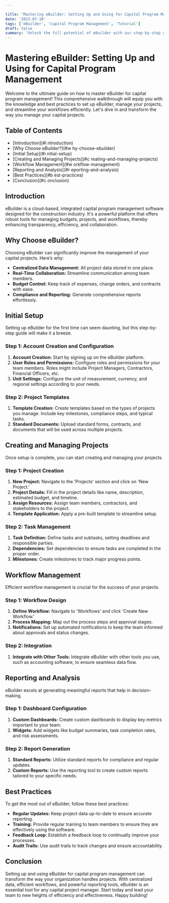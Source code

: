 ```yaml
---

title: 'Mastering eBuilder: Setting Up and Using for Capital Program Management'
date: '2023-07-10'
tags: ['eBuilder', 'Capital Program Management', 'Tutorial']
draft: false
summary: 'Unlock the full potential of eBuilder with our step-by-step guide to setting up and managing your capital programs efficiently.'
---
```


# Mastering eBuilder: Setting Up and Using for Capital Program Management

Welcome to the ultimate guide on how to master eBuilder for capital program management! This comprehensive walkthrough will equip you with the knowledge and best practices to set up eBuilder, manage your projects, and streamline your workflows efficiently. Let's dive in and transform the way you manage your capital projects.

## Table of Contents

- [Introduction](#i ntroduction)
- [Why Choose eBuilder?](#w hy-choose-ebuilder)
- [Initial Setup](#i nitial-setup)
- [Creating and Managing Projects](#c reating-and-managing-projects)
- [Workflow Management](#w orkflow-management)
- [Reporting and Analysis](#r eporting-and-analysis)
- [Best Practices](#b est-practices)
- [Conclusion](#c onclusion)

## Introduction

eBuilder is a cloud-based, integrated capital program management software designed for the construction industry. It's a powerful platform that offers robust tools for managing budgets, projects, and workflows, thereby enhancing transparency, efficiency, and collaboration. 

## Why Choose eBuilder?

Choosing eBuilder can significantly improve the management of your capital projects. Here’s why:

- **Centralized Data Management:** All project data stored in one place.
- **Real-Time Collaboration:** Streamline communication among team members.
- **Budget Control:** Keep track of expenses, change orders, and contracts with ease.
- **Compliance and Reporting:** Generate comprehensive reports effortlessly.

## Initial Setup

Setting up eBuilder for the first time can seem daunting, but this step-by-step guide will make it a breeze.

### Step 1: Account Creation and Configuration

1. **Account Creation:** Start by signing up on the eBuilder platform.
2. **User Roles and Permissions:** Configure roles and permissions for your team members. Roles might include Project Managers, Contractors, Financial Officers, etc.
3. **Unit Settings:** Configure the unit of measurement, currency, and regional settings according to your needs.

### Step 2: Project Templates

1. **Template Creation:** Create templates based on the types of projects you manage. Include key milestones, compliance steps, and typical tasks.
2. **Standard Documents:** Upload standard forms, contracts, and documents that will be used across multiple projects.

## Creating and Managing Projects

Once setup is complete, you can start creating and managing your projects.

### Step 1: Project Creation

1. **New Project:** Navigate to the 'Projects' section and click on 'New Project.'
2. **Project Details:** Fill in the project details like name, description, estimated budget, and timeline.
3. **Assign Resources:** Assign team members, contractors, and stakeholders to the project.
4. **Template Application:** Apply a pre-built template to streamline setup.

### Step 2: Task Management

1. **Task Definition:** Define tasks and subtasks, setting deadlines and responsible parties.
2. **Dependencies:** Set dependencies to ensure tasks are completed in the proper order.
3. **Milestones:** Create milestones to track major progress points.

## Workflow Management

Efficient workflow management is crucial for the success of your projects.

### Step 1: Workflow Design

1. **Define Workflow:** Navigate to 'Workflows' and click 'Create New Workflow.'
2. **Process Mapping:** Map out the process steps and approval stages.
3. **Notifications:** Set up automated notifications to keep the team informed about approvals and status changes.

### Step 2: Integration

1. **Integrate with Other Tools:** Integrate eBuilder with other tools you use, such as accounting software, to ensure seamless data flow.

## Reporting and Analysis

eBuilder excels at generating meaningful reports that help in decision-making.

### Step 1: Dashboard Configuration

1. **Custom Dashboards:** Create custom dashboards to display key metrics important to your team.
2. **Widgets:** Add widgets like budget summaries, task completion rates, and risk assessments.

### Step 2: Report Generation

1. **Standard Reports:** Utilize standard reports for compliance and regular updates.
2. **Custom Reports:** Use the reporting tool to create custom reports tailored to your specific needs.

## Best Practices

To get the most out of eBuilder, follow these best practices:

- **Regular Updates:** Keep project data up-to-date to ensure accurate reporting.
- **Training:** Provide regular training to team members to ensure they are effectively using the software.
- **Feedback Loop:** Establish a feedback loop to continually improve your processes.
- **Audit Trails:** Use audit trails to track changes and ensure accountability.

## Conclusion

Setting up and using eBuilder for capital program management can transform the way your organization handles projects. With centralized data, efficient workflows, and powerful reporting tools, eBuilder is an essential tool for any capital project manager. Start today and lead your team to new heights of efficiency and effectiveness. Happy building!